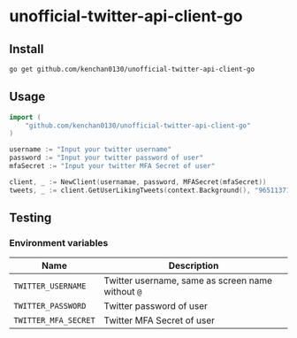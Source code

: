 # unofficial-twitter-api-client-go

## Install

```sh
go get github.com/kenchan0130/unofficial-twitter-api-client-go
```

## Usage

```go
import (
    "github.com/kenchan0130/unofficial-twitter-api-client-go"
)

username := "Input your twitter username"
password := "Input your twitter password of user"
mfaSecret := "Input your twitter MFA Secret of user"

client, _ := NewClient(usernamae, password, MFASecret(mfaSecret))
tweets, _ := client.GetUserLikingTweets(context.Background(), "965113717963735045", 20)
```

## Testing

### Environment variables

| Name                 | Description                                       |
|----------------------|---------------------------------------------------|
| `TWITTER_USERNAME`   | Twitter username, same as screen name without `@` |
| `TWITTER_PASSWORD`   | Twitter password of user                          |
| `TWITTER_MFA_SECRET` | Twitter MFA Secret of user                        |
